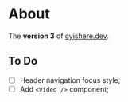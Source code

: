 # About

The **version 3** of [cyishere.dev](https://cyishere.dev).

## To Do

- [ ] Header navigation focus style;
- [ ] Add `<Video />` component;
